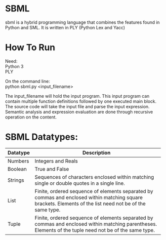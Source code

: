 # SBML
sbml is a hybrid programming language that combines the features found in Python and SML.  It is written in PLY (Python Lex and Yacc)

# How To Run
Need: <br />
Python 3 <br />
PLY

On the command line: <br />
python sbml.py <input_filename>

The input_filename will hold the input program.  This input program can contain multiple function definitions followed by one executed main block.
The source code will take the input file and parse the input expression.  Semantic analysis and expression evaluation are done through recursive
operation on the content.

# SBML Datatypes:
| Datatype | Description |
| --- | --- |
| Numbers | Integers and Reals |
| Boolean | True and False |
| Strings | Sequences of characters enclosed within matching single or double quotes in a single line. |
| List |  Finite, ordered sequence of elements separated by commas and enclosed within matching square brackets. Elements of the list need not be of the same type. |
| Tuple | Finite, ordered sequence of elements separated by commas and enclosed within matching parentheses. Elements of the tuple need not be of the same type.  |
